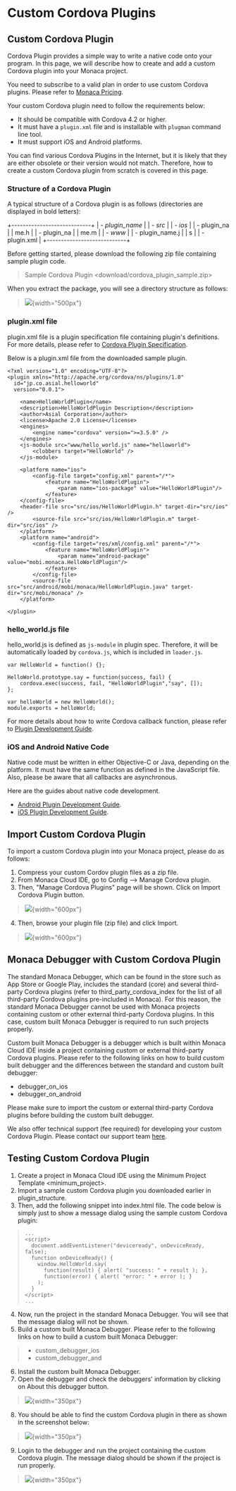 Custom Cordova Plugins
======================

Custom Cordova Plugin
---------------------

Cordova Plugin provides a simple way to write a native code onto your
program. In this page, we will describe how to create and add a custom
Cordova plugin into your Monaca project.

<div class="admonition note">

You need to subscribe to a valid plan in order to use custom Cordova
plugins. Please refer to [Monaca
Pricing](https://monaca.io/pricing.html).

</div>

Your custom Cordova plugin need to follow the requirements below:

-   It should be compatible with Cordova 4.2 or higher.
-   It must have a `plugin.xml` file and is installable with `plugman`
    command line tool.
-   It must support iOS and Android platforms.

You can find various Cordova Plugins in the Internet, but it is likely
that they are either obsolete or their version would not match.
Therefore, how to create a custom Cordova plugin from scratch is covered
in this page.

### Structure of a Cordova Plugin

A typical structure of a Cordova plugin is as follows (directories are
displayed in bold letters):

+----------------------------+
| -   *plugin\_name*         |
|     -   *src*              |
|         -   *ios*          |
|             -   plugin\_na |
| me.h                       |
|             -   plugin\_na |
| me.m                       |
|     -   *www*              |
|         -   plugin\_name.j |
| s                          |
|     -   plugin.xml         |
+----------------------------+

Before getting started, please download the following zip file
containing sample plugin code.

> Sample Cordova Plugin &lt;download/cordova\_plugin\_sample.zip&gt;

When you extract the package, you will see a directory structure as
follows:

> ![](images/custom_cordova_plugin/1.png){width="500px"}

### plugin.xml file

plugin.xml file is a plugin specification file containing plugin's
definitions. For more details, please refer to [Cordova Plugin
Specification](http://cordova.apache.org/docs/en/latest/plugin_ref/spec.html).

Below is a plugin.xml file from the downloaded sample plugin.

``` {.sourceCode .xml}
<?xml version="1.0" encoding="UTF-8"?>
<plugin xmlns="http://apache.org/cordova/ns/plugins/1.0"
  id="jp.co.asial.helloworld"
  version="0.0.1">

    <name>HelloWorldPlugin</name>
    <description>HelloWorldPlugin Description</description>
    <author>Asial Corporation</author>
    <license>Apache 2.0 License</license>
    <engines>
        <engine name="cordova" version=">=3.5.0" />
    </engines>
    <js-module src="www/hello_world.js" name="helloworld">
        <clobbers target="HelloWorld" />
    </js-module>

    <platform name="ios">
        <config-file target="config.xml" parent="/*">
            <feature name="HelloWorldPlugin">
                <param name="ios-package" value="HelloWorldPlugin"/>
            </feature>
    </config-file>
    <header-file src="src/ios/HelloWorldPlugin.h" target-dir="src/ios" />
        <source-file src="src/ios/HelloWorldPlugin.m" target-dir="src/ios" />
    </platform>
    <platform name="android">
        <config-file target="res/xml/config.xml" parent="/*">
            <feature name="HelloWorldPlugin">
                <param name="android-package" value="mobi.monaca.HelloWorldPlugin"/>
            </feature>
        </config-file>
        <source-file src="src/android/mobi/monaca/HelloWorldPlugin.java" target-dir="src/mobi/monaca" />
    </platform>

</plugin>
```

### hello\_world.js file

hello\_world.js is defined as `js-module` in plugin spec. Therefore, it
will be automatically loaded by `cordova.js`, which is included in
`loader.js`.

``` {.sourceCode .javascript}
var HelloWorld = function() {};

HelloWorld.prototype.say = function(success, fail) {
    cordova.exec(success, fail, "HelloWorldPlugin","say", []);
};

var helloWorld = new HelloWorld();
module.exports = helloWorld;
```

For more details about how to write Cordova callback function, please
refer to [Plugin Development
Guide](http://cordova.apache.org/docs/en/latest/guide/hybrid/plugins/index.html).

### iOS and Android Native Code

Native code must be written in either Objective-C or Java, depending on
the platform. It must have the same function as defined in the
JavaScript file. Also, please be aware that all callbacks are
asynchronous.

Here are the guides about native code development.

-   [Android Plugin Development
    Guide](http://cordova.apache.org/docs/en/latest/guide/platforms/android/plugin.html).
-   [iOS Plugin Development
    Guide](http://cordova.apache.org/docs/en/latest/guide/platforms/ios/plugin.html).

Import Custom Cordova Plugin
----------------------------

To import a custom Cordova plugin into your Monaca project, please do as
follows:

1.  Compress your custom Cordov plugin files as a zip file.
2.  From Monaca Cloud IDE, go to Config --&gt; Manage Cordova plugin.
3.  Then, "Manage Cordova Plugins" page will be shown. Click on
    Import Cordova Plugin button.

> ![](images/custom_cordova_plugin/2.png){width="600px"}

4.  Then, browse your plugin file (zip file) and click Import.

> ![](images/custom_cordova_plugin/3.png){width="600px"}

Monaca Debugger with Custom Cordova Plugin
------------------------------------------

The standard Monaca Debugger, which can be found in the store such as
App Store or Google Play, includes the standard (core) and several
third-party Cordova plugins (refer to third\_party\_cordova\_index for
the list of all third-party Cordova plugins pre-included in Monaca). For
this reason, the standard Monaca Debugger cannot be used with Monaca
projects containing custom or other external third-party Cordova
plugins. In this case, custom built Monaca Debugger is required to run
such projects properly.

Custom built Monaca Debugger is a debugger which is built within Monaca
Cloud IDE inside a project containing custom or external third-party
Cordova plugins. Please refer to the following links on how to build
custom built debugger and the differences between the standard and
custom built debugger:

-   debugger\_on\_ios
-   debugger\_on\_android

<div class="admonition note">

Please make sure to import the custom or external third-party Cordova
plugins before building the custom built debugger.

</div>

We also offer technical support (fee required) for developing your
custom Cordova Plugin. Please contact our support team
[here](https://monaca.mobi/en/support/index).

Testing Custom Cordova Plugin
-----------------------------

1.  Create a project in Monaca Cloud IDE using the
    Minimum Project Template &lt;minimum\_project&gt;.
2.  Import a sample custom Cordova plugin you downloaded earlier in
    plugin\_structure.
3.  Then, add the following snippet into index.html file. The code below
    is simply just to show a message dialog using the sample custom
    Cordova plugin:

> ``` {.sourceCode .javascript}
> ...
> <script>
>   document.addEventListener("deviceready", onDeviceReady, false);
>   function onDeviceReady() {
>     window.HelloWorld.say(
>       function(result) { alert( "success: " + result ); },
>       function(error) { alert( "error: " + error ); }
>     );
>   }
> </script>
> ...
> ```

4.  Now, run the project in the standard Monaca Debugger. You will see
    that the message dialog will not be shown.
5.  Build a custom built Monaca Debugger. Please refer to the following
    links on how to build a custom built Monaca Debugger:

> -   custom\_debugger\_ios
> -   custom\_debugger\_and

6.  Install the custom built Monaca Debugger.
7.  Open the debugger and check the debuggers' information by clicking
    on About this debugger button.

> ![](images/custom_cordova_plugin/4.png){width="350px"}

8.  You should be able to find the custom Cordova plugin in there as
    shown in the screenshot below:

> ![](images/custom_cordova_plugin/5.png){width="350px"}

9.  Login to the debugger and run the project containing the custom
    Cordova plugin. The message dialog should be shown if the project is
    run properly.

> ![](images/custom_cordova_plugin/6.png){width="350px"}

